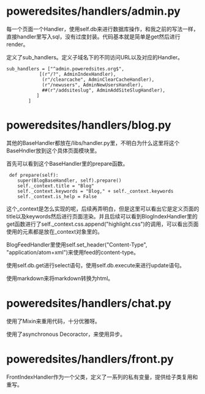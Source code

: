 # poweredsites/handlers/admin.py

每一个页面一个Handler，使用self.db来进行数据库操作，和我之前的写法一样，直接handler里写入sql，没有过度封装。代码基本就是简单是get然后进行render。

定义了sub_handlers。定义子域名下的不同访问URL以及对应的Handler。

    sub_handlers = ["^admin.poweredsites.org$",
                [(r"/?", AdminIndexHandler),
                 (r"/clearcache", AdminClearCacheHandler),
                 (r"/newusers", AdminNewUsersHandler),
                 ##(r"/addsiteslug", AdminAddSiteSlugHandler),
               ]
            ]



# poweredsites/handlers/blog.py

其他的BaseHandler都放在/libs/handler.py里，不明白为什么这里将这个BaseHndler放到这个具体页面模块里。

首先可以看到这个BaseHandler里的prepare函数。

     def prepare(self):
        super(BlogBaseHandler, self).prepare()
        self._context.title = "Blog"
        self._context.keywords = "Blog," + self._context.keywords
        self._context.is_help = False

这个_context是怎么实现的呢，后续再弄明白，但是这里可以看出它是定义页面的title以及keywords然后进行页面渲染。并且后续可以看到BlogIndexHandler里的get函数进行了self._context.css.append("highlight.css")的调用，可以看出页面使用的元素都是放在_context对象里的。

BlogFeedHandler里使用self.set_header("Content-Type", "application/atom+xml")来使用feed的content-type。

使用self.db.get进行select语句，使用self.db.execute来进行update语句。

使用markdown来将markdown转换为html。    



# poweredsites/handlers/chat.py

使用了Mixin来重用代码，十分优雅呀。

使用了asynchronous Decoractor，来使用异步。



# poweredsites/handlers/front.py

FrontIndexHandler作为一个父类，定义了一系列的私有变量，提供给子类复用和重写。

